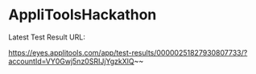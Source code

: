 # AppliToolsHackathon


Latest Test Result URL:

https://eyes.applitools.com/app/test-results/00000251827930807733/?accountId=VY0Gwj5nz0SRIJjYgzkXlQ~~
